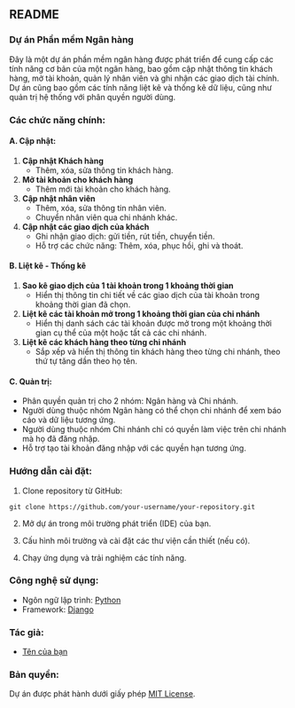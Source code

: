 ## README

### Dự án Phần mềm Ngân hàng

Đây là một dự án phần mềm ngân hàng được phát triển để cung cấp các tính năng cơ bản của một ngân hàng, bao gồm cập nhật thông tin khách hàng, mở tài khoản, quản lý nhân viên và ghi nhận các giao dịch tài chính. Dự án cũng bao gồm các tính năng liệt kê và thống kê dữ liệu, cũng như quản trị hệ thống với phân quyền người dùng.

### Các chức năng chính:

#### A. Cập nhật:
1. **Cập nhật Khách hàng**
   - Thêm, xóa, sửa thông tin khách hàng.
2. **Mở tài khoản cho khách hàng**
   - Thêm mới tài khoản cho khách hàng.
3. **Cập nhật nhân viên**
   - Thêm, xóa, sửa thông tin nhân viên.
   - Chuyển nhân viên qua chi nhánh khác.
4. **Cập nhật các giao dịch của khách**
   - Ghi nhận giao dịch: gửi tiền, rút tiền, chuyển tiền.
   - Hỗ trợ các chức năng: Thêm, xóa, phục hồi, ghi và thoát.

#### B. Liệt kê - Thống kê
1. **Sao kê giao dịch của 1 tài khoản trong 1 khoảng thời gian**
   - Hiển thị thông tin chi tiết về các giao dịch của tài khoản trong khoảng thời gian đã chọn.
2. **Liệt kê các tài khoản mở trong 1 khoảng thời gian của chi nhánh**
   - Hiển thị danh sách các tài khoản được mở trong một khoảng thời gian cụ thể của một hoặc tất cả các chi nhánh.
3. **Liệt kê các khách hàng theo từng chi nhánh**
   - Sắp xếp và hiển thị thông tin khách hàng theo từng chi nhánh, theo thứ tự tăng dần theo họ tên.

#### C. Quản trị:
- Phân quyền quản trị cho 2 nhóm: Ngân hàng và Chi nhánh.
- Người dùng thuộc nhóm Ngân hàng có thể chọn chi nhánh để xem báo cáo và dữ liệu tương ứng.
- Người dùng thuộc nhóm Chi nhánh chỉ có quyền làm việc trên chi nhánh mà họ đã đăng nhập.
- Hỗ trợ tạo tài khoản đăng nhập với các quyền hạn tương ứng.

### Hướng dẫn cài đặt:

1. Clone repository từ GitHub:

```
git clone https://github.com/your-username/your-repository.git
```

2. Mở dự án trong môi trường phát triển (IDE) của bạn.

3. Cấu hình môi trường và cài đặt các thư viện cần thiết (nếu có).

4. Chạy ứng dụng và trải nghiệm các tính năng.

### Công nghệ sử dụng:

- Ngôn ngữ lập trình: [Python](https://www.python.org/)
- Framework: [Django](https://www.djangoproject.com/)

### Tác giả:

- [Tên của bạn](mailto:email@example.com)

### Bản quyền:

Dự án được phát hành dưới giấy phép [MIT License](LICENSE).
